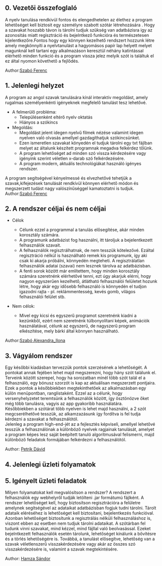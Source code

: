 
## 0. Vezetői összefoglaló
   A nyelv tanulása rendkivül fontos és elengedhetelen az élethez 
   a program lehetőséget kell biztosit egy személyre szabott szótár létrehozására . Hogy a szavakat hoszabb távon is tárolni tudjuk szükség van adatbázisra igy az azonositás miatt regisztráció és bejelntkező funkcióra és természetesen kijelentkezőre.Fontos hogy egy könnyen kezelhető rendszert hozzunk létre amely megkönnyíti a nyelvtanulást a hagyomásos papír lap helyett melyet magunknál kell tartani egy alkalmazáson keresztül néhány katintással elérhető minden funkció és a program vissza jelez melyik szót is találtuk el ez által nyomon követhető a fejlődés. 

Author:[Szabó Ferenc](https://github.com/szabofeco98)

## 1. Jelenlegi helyzet
  A program az angol szavak tanulására kínál interaktív megoldást, amely rugalmas
személyenkénti igényeknek megfelelő tanulást tesz lehetővé.

* A felmerülő probléma:
  * Településenként eltérő nyelv oktatás 
  * Hiányos a szókincs
* Megoldás:
  * Megoldást jelent idegen nyelvű filmek nézése valamint idegen nyelven való olvasás
    amellyel gazdagíthatjuk szókincsünket.
  * Ezen ismeretlen szavakat könyedén el tudjuk tárolni egy txt fájlban melyet az általunk 
    készített programnak megadva felkérdez tőlünk.
  * A program lehetőséget ad minden szó vissza kérdezésére vagy igényink szerint véletlen
    x-darab szó felkérdezésére.
  * A program modern, aktuális technológiákat használó igényes rendszer.  

A program segítségével kényelmessé és elvezhetővé tehetjük a szavak,kifejezések tanulását
rendkívül könnyen elérhető módon és megszerzett tudást nagy valószínűséggel kamatoztatni is tudjuk.
<br>
Author:[Szabó Ferenc](https://github.com/szabofeco98)
## 2. A rendszer céljai és nem céljai
* Célok
  * Célunk ezzel a programmal a tanulás elősegítése, akár minden korosztály számára.
  * A programunk adatbázist fog használni, itt tároljuk a bejelentkezett felhasználók szavait.
  * A felhasználók regisztrálhatnak, de nem tesszük kötelezővé. Ezáltal regisztráció nélkül is használható remek kis
    programunk, így aki csak ki akarja próbálni, könnyedén megteheti. A regisztrálatlan felhasználók adatai (szavai) nem
    lesznek tárolva az adatbázisban.
  * A fenti sorok között már említettem, hogy minden korosztály számára szeretnénk elérhetővé tenni, ezt úgy akarjuk
    elérni, hogy nagyon egyszerűen kezelhető, átlátható felhasználói felületet hozunk létre, hogy akár egy idősebb
    felhasználó is könnyedén el tudjon igazodni rajta - pl. reklámmentesség, kevés gomb, világos felhasználói felület stb.

* Nem célok:
  * Mivel egy kicsi és egyszerű programot szeretnénk kiadni a kezünkből, ezért nem szeretnénk túlbonyolítani képek,
    animációk használatával, célunk az egyszerű, de nagyszerű program elkészítése, mely bárki által könnyen használható.
    
Author:[Szabó Alexandra_Ilona](https://github.com/Wrigozo)  
## 3. Vágyálom rendszer
Egy későbbi kiadásban tervezzük pontok szerzésének a lehetőségét. A pontokat annak fejében lehet majd megszerezni, 
hogy hány szót találunk el. Terveink között szerepel, hogy ha sorozatban minél több szót talál el a felhasználó, 
egy bónusz szorzót is kap az aktuálisan megszerzett pontjaira. Ezek a pontok a későbbiekben megtekinthetőek 
az alkalmazásban egy külön menüpontban, ranglistaként. Ezzel az a célunk, hogy versenyhelyzetet teremtsünk a 
felhasználók között, így ösztönözve őket még több tanulásra, vagyis az app gyakoribb használatára.  
Későbbiekben a szótárat több nyelven is lehet majd használni, a 2 szót megcserélhetővé tesszük, az alkamzazásunk 
így fordítva is fel tudja kérdezni a szavakat a felhasználótól.  
Jelenleg a program high-end-jét az a fejlesztés képviseli, amellyel lehetővé tesszük a felhasználónak a különböző 
nyelvek ragjainak tanulását, amelyet a program képes lesz saját beépített tanuló algoritmusával 
felismerni, majd különböző feladatok formájában felkérdezni a felhasználótól. 

Author: [Petrik Dávid](https://github.com/PDavidson123)



## 4. Jelenlegi üzleti folyamatok


## 5. Igényelt üzleti feladatok
Milyen folyamatokat kell megvalósítson a rendszer?
A rendszert a felhasználók egy webhelyről tudják letölteni .jar formátumú fájlként. A rendszer lehetőséget kell, hogy
biztosítson regisztrációra a felületre amelynek segítségével az adataikat adatbázisban fogjuk tudni tárolni.
Tárolt adataik eléréséhez is lehetőséget kell biztosítani, bejelentkezés funkcióval.
Azonban lehetőséget biztosítunk a regisztrálás nélküli felhasználáshoz is, viszont ebben az esetben nem tudjuk
tárolni adataikat.
A szótárban fel tudunk vinni szavakat, mind kézzel, mind fájllal való beolvasással. Ezeket bejelntkezett
felhasználók esetén tárolunk, lehetőséget kínálunk a bővítésre és a törlés lehetőségére is.
Továbbá, a tanulást elősegítve, lehetőség van a szavak véletlenszerű visszakérdezésére vagy akár az összes szó
visszakérdezésére is, valamint a szavak megtekintésére.

Author: [Hamza Sándor](https://github.com/sandorhamza)




